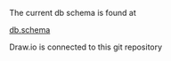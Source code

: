 The current db schema is found at

[db.schema](https://app.diagrams.net/#HTheCodear%2FPSE-eonum-docrepo%2Fmaster%2FDokumentation%2Fdiagrams%2FUntitled%20Diagram.drawio)

Draw.io is connected to this git repository
